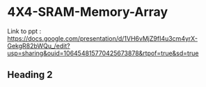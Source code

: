 # 4X4-SRAM-Memory-Array
Link to ppt : https://docs.google.com/presentation/d/1VH6vMjZ9fI4u3cm4yrX-GekgR82bWQu_/edit?usp=sharing&ouid=106454815770425673878&rtpof=true&sd=true
## Heading 2
